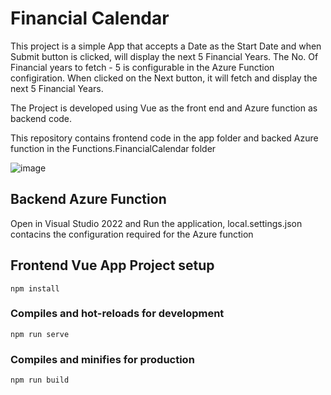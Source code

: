 # Financial Calendar

This project is a simple App that accepts a Date as the Start Date and when Submit button is clicked, will display the next 5 Financial Years. The No. Of Financial years to fetch - 5 is configurable in the Azure Function configiration. When clicked on the Next button, it will fetch and display the next 5 Financial Years. 

The Project is developed using Vue as the front end and Azure function as backend code.

This repository contains frontend code in the app folder and backed Azure function in the Functions.FinancialCalendar folder


![image](https://user-images.githubusercontent.com/46872297/231482071-e0b9b071-a60e-4ea7-a78e-0b3db281235c.png)



## Backend Azure Function
Open in Visual Studio 2022 and Run the application, local.settings.json contacins the configuration required for the Azure function


## Frontend Vue App Project setup
```
npm install
```

### Compiles and hot-reloads for development
```
npm run serve
```

### Compiles and minifies for production
```
npm run build
```








